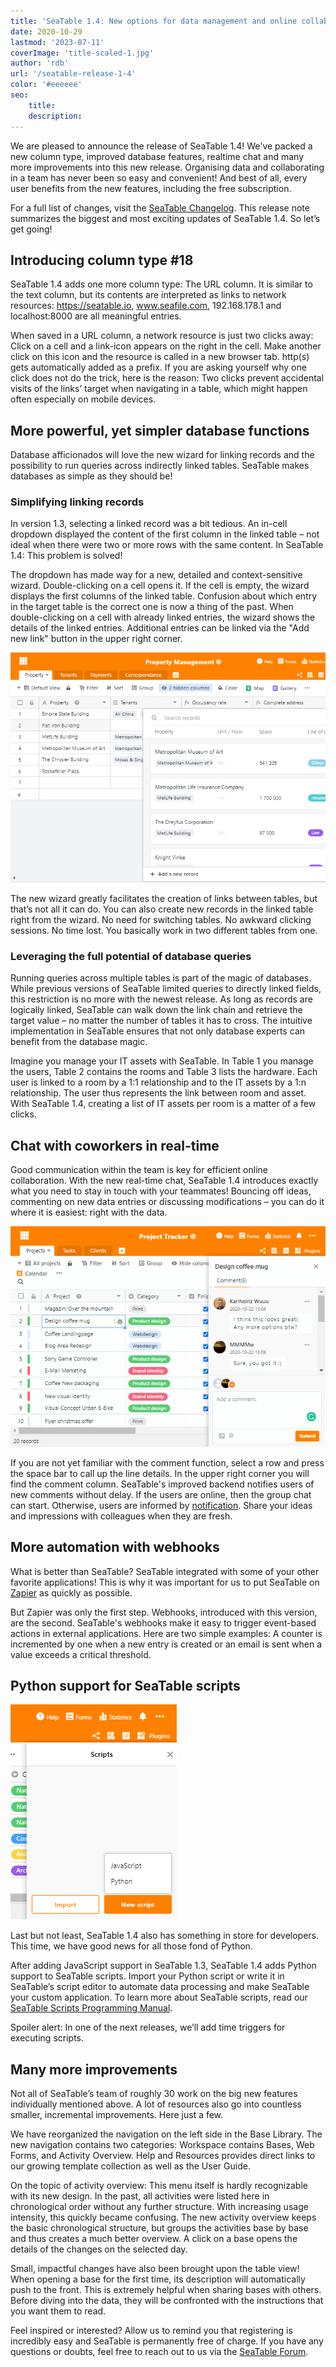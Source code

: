 ```yaml
---
title: 'SeaTable 1.4: New options for data management and online collaboration - SeaTable'
date: 2020-10-29
lastmod: '2023-07-11'
coverImage: 'title-scaled-1.jpg'
author: 'rdb'
url: '/seatable-release-1-4'
color: '#eeeeee'
seo:
    title:
    description:
---
```


We are pleased to announce the release of SeaTable 1.4! We've packed a new column type, improved database features, realtime chat and many more improvements into this new release. Organising data and collaborating in a team has never been so easy and convenient! And best of all, every user benefits from the new features, including the free subscription.

For a full list of changes, visit the [SeaTable Changelog](https://seatable.io/en/docs/changelog/version-1-4/). This release note summarizes the biggest and most exciting updates of SeaTable 1.4. So let’s get going!

## Introducing column type #18

SeaTable 1.4 adds one more column type: The URL column. It is similar to the text column, but its contents are interpreted as links to network resources: https://seatable.io, www.seafile.com, 192.168.178.1 and localhost:8000 are all meaningful entries.

When saved in a URL column, a network resource is just two clicks away: Click on a cell and a link-icon appears on the right in the cell. Make another click on this icon and the resource is called in a new browser tab. http(s) gets automatically added as a prefix. If you are asking yourself why one click does not do the trick, here is the reason: Two clicks prevent accidental visits of the links’ target when navigating in a table, which might happen often especially on mobile devices.

## More powerful, yet simpler database functions

Database afficionados will love the new wizard for linking records and the possibility to run queries across indirectly linked tables. SeaTable makes databases as simple as they should be!

### Simplifying linking records

In version 1.3, selecting a linked record was a bit tedious. An in-cell dropdown displayed the content of the first column in the linked table – not ideal when there were two or more rows with the same content. In SeaTable 1.4: This problem is solved!

The dropdown has made way for a new, detailed and context-sensitive wizard. Double-clicking on a cell opens it. If the cell is empty, the wizard displays the first columns of the linked table. Confusion about which entry in the target table is the correct one is now a thing of the past. When double-clicking on a cell with already linked entries, the wizard shows the details of the linked entries. Additional entries can be linked via the "Add new link" button in the upper right corner.

![New wizard for link to other records columns](images/linking-dialog.png)

The new wizard greatly facilitates the creation of links between tables, but that’s not all it can do. You can also create new records in the linked table right from the wizard. No need for switching tables. No awkward clicking sessions. No time lost. You basically work in two different tables from one.

### Leveraging the full potential of database queries

Running queries across multiple tables is part of the magic of databases. While previous versions of SeaTable limited queries to directly linked fields, this restriction is no more with the newest release. As long as records are logically linked, SeaTable can walk down the link chain and retrieve the target value – no matter the number of tables it has to cross. The intuitive implementation in SeaTable ensures that not only database experts can benefit from the database magic.

Imagine you manage your IT assets with SeaTable. In Table 1 you manage the users, Table 2 contains the rooms and Table 3 lists the hardware. Each user is linked to a room by a 1:1 relationship and to the IT assets by a 1:n relationship. The user thus represents the link between room and asset. With SeaTable 1.4, creating a list of IT assets per room is a matter of a few clicks.

## Chat with coworkers in real-time

Good communication within the team is key for efficient online collaboration. With the new real-time chat, SeaTable 1.4 introduces exactly what you need to stay in touch with your teammates! Bouncing off ideas, commenting on new data entries or discussing modifications – you can do it where it is easiest: right with the data.

![Real-time chat in comments](images/comment-chat.png)

If you are not yet familiar with the comment function, select a row and press the space bar to call up the line details. In the upper right corner you will find the comment column. SeaTable's improved backend notifies users of new comments without delay. If the users are online, then the group chat can start. Otherwise, users are informed by [notification](https://seatable.io/en/docs/handbuch/zusammenarbeit/benachrichtigungen/). Share your ideas and impressions with colleagues when they are fresh.

## More automation with webhooks

What is better than SeaTable? SeaTable integrated with some of your other favorite applications! This is why it was important for us to put SeaTable on [Zapier](https://zapier.com/apps/seatable/integrations) as quickly as possible.

But Zapier was only the first step. Webhooks, introduced with this version, are the second. SeaTable's webhooks make it easy to trigger event-based actions in external applications. Here are two simple examples: A counter is incremented by one when a new entry is created or an email is sent when a value exceeds a critical threshold.

## Python support for SeaTable scripts

![Python support in SeaTable scripts](images/python.png)

Last but not least, SeaTable 1.4 also has something in store for developers. This time, we have good news for all those fond of Python.

After adding JavaScript support in SeaTable 1.3, SeaTable 1.4 adds Python support to SeaTable scripts. Import your Python script or write it in SeaTable’s script editor to automate data processing and make SeaTable your custom application. To learn more about SeaTable scripts, read our [SeaTable Scripts Programming Manual](https://seatable.github.io/seatable-scripts/).

Spoiler alert: In one of the next releases, we’ll add time triggers for executing scripts.

## Many more improvements

Not all of SeaTable’s team of roughly 30 work on the big new features individually mentioned above. A lot of resources also go into countless smaller, incremental improvements. Here just a few.

We have reorganized the navigation on the left side in the Base Library. The new navigation contains two categories: Workspace contains Bases, Web Forms, and Activity Overview. Help and Resources provides direct links to our growing template collection as well as the User Guide.

On the topic of activity overview: This menu itself is hardly recognizable with its new design. In the past, all activities were listed here in chronological order without any further structure. With increasing usage intensity, this quickly became confusing. The new activity overview keeps the basic chronological structure, but groups the activities base by base and thus creates a much better overview. A click on a base opens the details of the changes on the selected day.

Small, impactful changes have also been brought upon the table view! When opening a base for the first time, its description will automatically push to the front. This is extremely helpful when sharing bases with others. Before diving into the data, they will be confronted with the instructions that you want them to read.

Feel inspired or interested? Allow us to remind you that registering is incredibly easy and SeaTable is permanently free of charge. If you have any questions or doubts, feel free to reach out to us via the [SeaTable Forum](https://forum.seatable.io).
